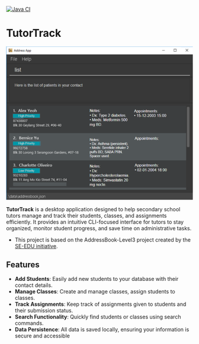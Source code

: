 [![Java CI](https://github.com/AY2526S1-CS2103T-F14b-3/tp/actions/workflows/gradle.yml/badge.svg)](https://github.com/AY2526S1-CS2103T-F14b-3/tp/actions/workflows/gradle.yml)

# TutorTrack
![Ui](docs/images/Ui.png)

**TutorTrack** is a desktop application designed to help secondary school tutors 
manage and track their students, classes, and assignments efficiently. 
It provides an intuitive CLI-focused interface for tutors to stay organized, 
monitor student progress, and save time on administrative tasks.

* This project is based on the AddressBook-Level3 project created by the [SE-EDU initiative](https://se-education.org).

## Features
- **Add Students**: Easily add new students to your database with their contact details.
- **Manage Classes**: Create and manage classes, assign students to classes.
- **Track Assignments**: Keep track of assignments given to students and their submission status.
- **Search Functionality**: Quickly find students or classes using search commands.
- **Data Persistence**: All data is saved locally, ensuring your information is secure and accessible